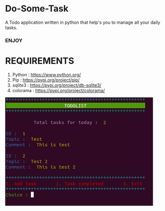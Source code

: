 # Do-Some-Task
A Todo application written in python that help's you to manage all your daily tasks.

### ENJOY

# REQUIREMENTS

1. Python : https://www.python.org/ 
2. Pip : https://pypi.org/project/pip/
3. sqlite3 : https://pypi.org/project/db-sqlite3/
4. colorama : https://pypi.org/project/colorama/

![Do Some Task](https://raw.githubusercontent.com/IAmSimarpreetSingh/Do-Some-Task/main/Todo.png)
